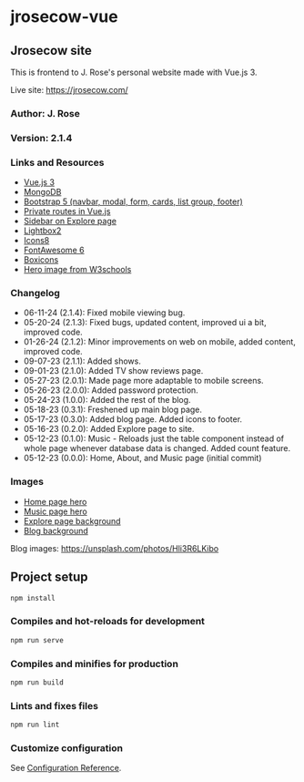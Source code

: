 # jrosecow-vue

## Jrosecow site

This is frontend to J. Rose's personal website made with Vue.js 3.

Live site: <https://jrosecow.com/>

### Author: J. Rose

### Version: 2.1.4

### Links and Resources

- [Vue.js 3](https://vuejs.org/guide/introduction.html)
- [MongoDB](https://www.mongodb.com/)
- [Bootstrap 5 (navbar, modal, form, cards, list group, footer)](https://getbootstrap.com/)
- [Private routes in Vue.js](https://bytelanguage.com/2020/08/31/private-routes-using-vuejs/)
- [Sidebar on Explore page](https://bbbootstrap.com/snippets/bootstrap-5-sidebar-menu-toggle-button-34132202#)
- [Lightbox2](https://lokeshdhakar.com/projects/lightbox2/)
- [Icons8](https://icons8.com)
- [FontAwesome 6](https://fontawesome.com/)
- [Boxicons](https://boxicons.com/)
- [Hero image from W3schools](https://www.w3schools.com/howto/howto_css_hero_image.asp)

### Changelog

- 06-11-24 (2.1.4): Fixed mobile viewing bug.
- 05-20-24 (2.1.3): Fixed bugs, updated content, improved ui a bit, improved code.
- 01-26-24 (2.1.2): Minor improvements on web on mobile, added content, improved code.
- 09-07-23 (2.1.1): Added shows.
- 09-01-23 (2.1.0): Added TV show reviews page.
- 05-27-23 (2.0.1): Made page more adaptable to mobile screens.
- 05-26-23 (2.0.0): Added password protection.
- 05-24-23 (1.0.0): Added the rest of the blog.
- 05-18-23 (0.3.1): Freshened up main blog page.
- 05-17-23 (0.3.0): Added blog page. Added icons to footer.
- 05-16-23 (0.2.0): Added Explore page to site.
- 05-12-23 (0.1.0): Music - Reloads just the table component instead of whole page whenever
database data is changed. Added count feature.
- 05-12-23 (0.0.0): Home, About, and Music page (initial commit)

### Images

- [Home page hero](https://unsplash.com/photos/OOE4xAnBhKo)
- [Music page hero](https://unsplash.com/photos/YrtFlrLo2DQ)
- [Explore page background](https://unsplash.com/photos/wuc-KEIBrdE)
- [Blog background](https://unsplash.com/photos/kcKiBcDTJt4)

Blog images:
<https://unsplash.com/photos/Hli3R6LKibo>

## Project setup

```javascript
npm install
```

### Compiles and hot-reloads for development

```javascript
npm run serve
```

### Compiles and minifies for production

```javascript
npm run build
```

### Lints and fixes files

```javascript
npm run lint
```

### Customize configuration

See [Configuration Reference](https://cli.vuejs.org/config/).
